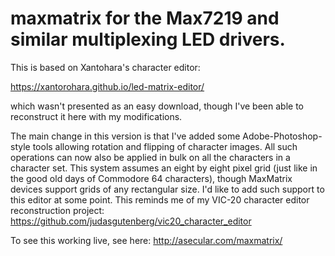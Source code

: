 # maxmatrix for the Max7219 and similar multiplexing LED drivers.

This is based on Xantohara's character editor:

https://xantorohara.github.io/led-matrix-editor/

which wasn't presented as an easy download, though I've been able to reconstruct it here with my modifications.

The main change in this version is that I've added some Adobe-Photoshop-style tools allowing rotation and flipping of character images. All such operations can now also 
be applied in bulk on all the characters in a character set.  This system assumes an eight by eight pixel grid (just like in the good
old days of Commodore 64 characters), though MaxMatrix devices support grids of any rectangular size.  I'd like to add such support to 
this editor at some point.  This reminds me of my VIC-20 character editor reconstruction project: https://github.com/judasgutenberg/vic20_character_editor

To see this working live, see here: http://asecular.com/maxmatrix/
